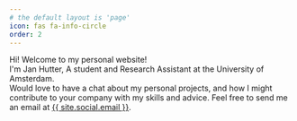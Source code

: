 ```yaml
---
# the default layout is 'page'
icon: fas fa-info-circle
order: 2
---
```


<!-- > Add Markdown syntax content to file `_tabs/about.md`{: .filepath } and it will show up on this page. -->
<!-- {: .prompt-tip } -->
Hi! Welcome to my personal website!\
I'm Jan Hutter, A student and Research Assistant at the University of Amsterdam. \
Would love to have a chat about my personal projects, and how I might contribute to your company with my skills and advice. Feel free to send me an email at <a href="mailto:{{ site.social.email }}">{{ site.social.email }}</a>.
